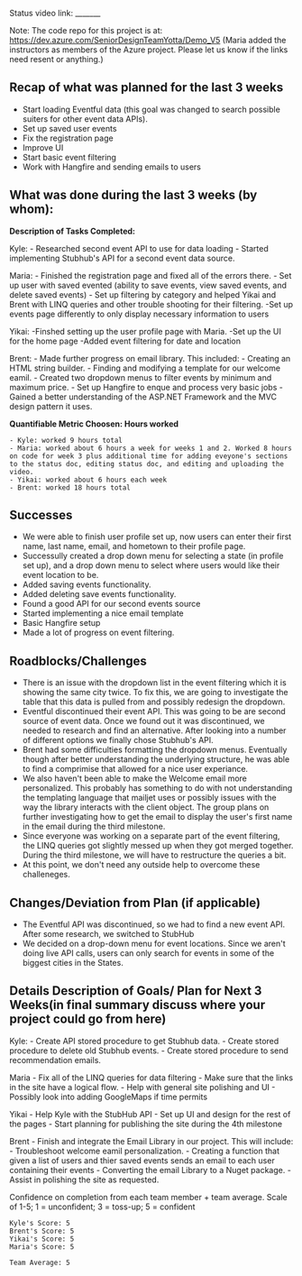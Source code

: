 Status video link: _______

Note: The code repo for this project is at: https://dev.azure.com/SeniorDesignTeamYotta/Demo_V5
(Maria added the instructors as members of the Azure project. Please let us know if the links need resent or anything.) 

## Recap of what was planned for the last 3 weeks
- Start loading Eventful data (this goal was changed to search possible suiters for other event data APIs).
- Set up saved user events
- Fix the registration page
- Improve UI
- Start basic event filtering
- Work with Hangfire and sending emails to users

## What was done during the last 3 weeks (by whom):

<b>Description of Tasks Completed:</b>

Kyle:
    - Researched second event API to use for data loading
    - Started implementing Stubhub's API for a second event data source.

Maria:
    - Finished the registration page and fixed all of the errors there.
    - Set up user with saved evented (ability to save events, view saved events, and delete saved events)
    - Set up filtering by category and helped Yikai and Brent with LINQ queries and other trouble shooting for their filtering.
    -Set up events page differently to only display necessary information to users

Yikai:
    -Finshed setting up the user profile page with Maria.
    -Set up the UI for the home page
    -Added event filtering for date and location

Brent: 
	- Made further progress on email library. This included:
        - Creating an HTML string builder.
        - Finding and modifying a template for our welcome eamil.
	- Created two dropdown menus to filter events by minimum and maximum price.
    - Set up Hangfire to enque and process very basic jobs
	- Gained a better understanding of the ASP.NET Framework and the MVC design pattern it uses.

	
<b>Quantifiable  Metric Choosen: Hours worked</b>

    - Kyle: worked 9 hours total
    - Maria: worked about 6 hours a week for weeks 1 and 2. Worked 8 hours on code for week 3 plus additional time for adding eveyone's sections to the status doc, editing status doc, and editing and uploading the video.
    - Yikai: worked about 6 hours each week
    - Brent: worked 18 hours total
    
## Successes        

 - We were able to finish user profile set up, now users can enter their first name, last name, email, and hometown to their profile page.
- Successully created a drop down menu for selecting a state (in profile set up), and a drop down menu to select where users would like their event location to be.
- Added saving events functionality.
- Added deleting save events functionality.
- Found a good API for our second events source
- Started implementing a nice email template
- Basic Hangfire setup
- Made a lot of progress on event filtering.

## Roadblocks/Challenges
 
- There is an issue with the dropdown list in the event filtering which it is showing the same city twice. To fix this, we are going to investigate the table that this data is pulled from and possibly redesign the dropdown.
- Eventful discontinued their event API. This was going to be are second source of event data. Once we found out it was discontinued, we needed to research and find an alternative. After looking into a number of different options we finally chose Stubhub's API.
- Brent had some difficulties formatting the dropdown menus. Eventually though after better understanding the underlying structure, he was able to find a comprimise that allowed for a nice user experiance.
- We also haven't been able to make the Welcome email more personalized. This probably has something to do with not understanding the templating language that mailjet uses or possibly issues with the way the library interacts with the client object. The group plans on further investigating how to get the email to display the user's first name in the email during the third milestone.
- Since everyone was working on a separate part of the event filtering, the LINQ queries got slightly messed up when they got merged together. During the third milestone, we will have to restructure the queries a bit.
- At this point, we don't need any outside help to overcome these challeneges.

## Changes/Deviation from Plan (if applicable)

- The Eventful API was discontinued, so we had to find a new event API. After some research, we switched to StubHub
- We decided on a drop-down menu for event locations. Since we aren't doing live API calls, users can only search for events in some of the biggest cities in the States.


## Details Description of Goals/ Plan for Next 3 Weeks(in final summary discuss where your project could go from here)

Kyle:
    - Create API stored procedure to get Stubhub data.
    - Create stored procedure to delete old Stubhub events.
    - Create stored procedure to send recommendation emails.

Maria
    - Fix all of the LINQ queries for data filtering
    - Make sure that the links in the site have a logical flow.
    - Help with general site polishing and UI
    - Possibly look into adding GoogleMaps if time permits

Yikai
    - Help Kyle with the StubHub API
    - Set up UI and design for the rest of the pages
    - Start planning for publishing the site during the 4th milestone

Brent
    - Finish and integrate the Email Library in our project. This will include:
        - Troubleshoot welcome eamil personalization.
        - Creating a function that given a list of users and thier saved events
          sends an email to each user containing their events
        - Converting the email Library to a Nuget package.
	- Assist in polishing the site as requested.

Confidence on completion from each team member + team average. Scale of 1-5; 1 = unconfident;  3 = toss-up; 5 = confident

    Kyle's Score: 5
    Brent's Score: 5
    Yikai's Score: 5
    Maria's Score: 5

    Team Average: 5
